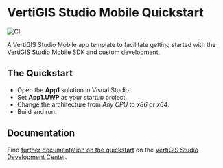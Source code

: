 # VertiGIS Studio Mobile Quickstart

![CI](https://github.com/geocortex/vertigis-mobile-quickstart/workflows/CI/badge.svg)

A VertiGIS Studio Mobile app template to facilitate getting started with the VertiGIS Studio Mobile SDK and custom development.

## The Quickstart

-   Open the **App1** solution in Visual Studio.
-   Set **App1.UWP** as your startup project.
-   Change the architecture from _Any CPU_ to _x86_ or _x64_.
-   Build and run.

## Documentation

Find [further documentation on the quickstart](https://developers.geocortex.com/docs/mobile/sdk-quickstart-reference/) on the [VertiGIS Studio Development Center](https://developers.geocortex.com/docs/mobile/overview).
